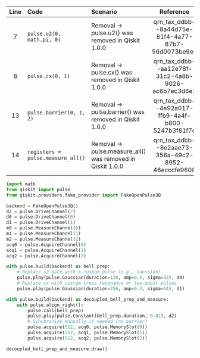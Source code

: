 | Line | Code | Scenario | Reference | Artifact | Refactoring |
| :--: | :--- | :------- | :-------: | :------- | :---------- |
| 7 | `pulse.u2(0, math.pi, 0)` | Removal -> pulse.u2() was removed in Qiskit 1.0.0 | qrn_tax_ddbb--8a44d75e-81f4-4a77-87b7-56d0073be9e6 | pulse.u2 | `pulse.play(pulse.Gaussian(duration, amp, sigma), d0)` (update with equivalent schedule) |
| 8 | `pulse.cx(0, 1)` | Removal -> pulse.cx() was removed in Qiskit 1.0.0 | qrn_tax_ddbb--aa12e78f-31c2-4a8b-9026-ac6b7ec3d6e1 | pulse.cx | Use proper pulse/play instructions to implement CX |
| 13 | `pulse.barrier(0, 1, 2)` | Removal -> pulse.barrier() was removed in Qiskit 1.0.0 | qrn_tax_ddbb--4e92a017-ffb9-4a4f-b800-5247b3f81f7d | pulse.barrier | Remove or replace with a scheduling context manager |
| 14 | `registers = pulse.measure_all()` | Removal -> pulse.measure_all() was removed in Qiskit 1.0.0 | qrn_tax_ddbb--8e2aae73-356a-49c2-8952-46ecccfe9608 | pulse.measure_all | Use appropriate measure scheduling with Play/Acquire instructions |

```python
import math
from qiskit import pulse
from qiskit.providers.fake_provider import FakeOpenPulse3Q

backend = FakeOpenPulse3Q()
d2 = pulse.DriveChannel(2)
d0 = pulse.DriveChannel(0)
d1 = pulse.DriveChannel(1)
m0 = pulse.MeasureChannel(0)
m1 = pulse.MeasureChannel(1)
m2 = pulse.MeasureChannel(2)
acq0 = pulse.AcquireChannel(0)
acq1 = pulse.AcquireChannel(1)
acq2 = pulse.AcquireChannel(2)

with pulse.build(backend) as bell_prep:
    # Replace u2 gate with a custom pulse (e.g., Gaussian)
    pulse.play(pulse.Gaussian(duration=128, amp=0.5, sigma=32), d0)
    # Replace cx with custom cross-resonance or two-qubit pulses
    pulse.play(pulse.Gaussian(duration=256, amp=0.3, sigma=64), d1)

with pulse.build(backend) as decoupled_bell_prep_and_measure:
    with pulse.align_right():
        pulse.call(bell_prep)
        pulse.play(pulse.Constant(bell_prep.duration, 0.02), d2)
        # Synchronize manually if needed (no barrier)
        pulse.acquire(512, acq0, pulse.MemorySlot(0))
        pulse.acquire(512, acq1, pulse.MemorySlot(1))
        pulse.acquire(512, acq2, pulse.MemorySlot(2))

decoupled_bell_prep_and_measure.draw()
```